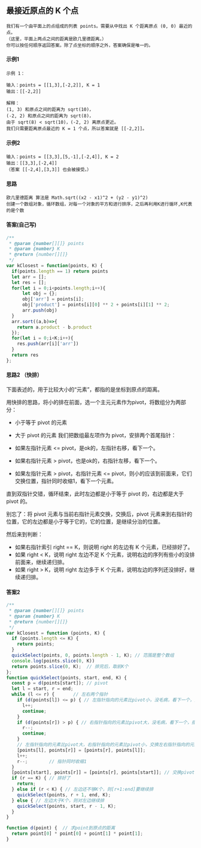 ## 最接近原点的 K 个点
    我们有一个由平面上的点组成的列表 points。需要从中找出 K 个距离原点 (0, 0) 最近的点。
    （这里，平面上两点之间的距离是欧几里德距离。）
    你可以按任何顺序返回答案。除了点坐标的顺序之外，答案确保是唯一的。
#### 示例1
    示例 1：

    输入：points = [[1,3],[-2,2]], K = 1
    输出：[[-2,2]]

    解释： 
    (1, 3) 和原点之间的距离为 sqrt(10)，
    (-2, 2) 和原点之间的距离为 sqrt(8)，
    由于 sqrt(8) < sqrt(10)，(-2, 2) 离原点更近。
    我们只需要距离原点最近的 K = 1 个点，所以答案就是 [[-2,2]]。

#### 示例2
    输入：points = [[3,3],[5,-1],[-2,4]], K = 2
    输出：[[3,3],[-2,4]]
    （答案 [[-2,4],[3,3]] 也会被接受。）
#### 思路
    欧几里德距离 算法是 Math.sqrt((x2 - x1)^2 + (y2 - y1)^2)
    创建一个数组对象，循环数组，对每一个对象的平方和进行排序，之后再利用K进行循环,K代表的是个数
#### 答案(自己写)
```  javascript
/**
 * @param {number[][]} points
 * @param {number} K
 * @return {number[][]}
 */
var kClosest = function(points, K) {
  if(points.length == 1) return points
  let arr = [];
  let res = [];
  for(let i = 0;i<points.length;i++){
      let obj = {};
      obj['arr'] = points[i];
      obj['product'] = points[i][0] ** 2 + points[i][1] ** 2;
      arr.push(obj)
  }
  arr.sort((a,b)=>{
    return a.product - b.product
  });
  for(let i = 0;i<K;i++){
    res.push(arr[i]['arr'])
  }
  return res
};
```
#### 思路2 （快排）
下面表述的，用于比较大小的“元素”，都指的是坐标到原点的距离。

用快排的思路，将小的排在前面，选一个主元元素作为pivot，将数组分为两部分：

* 小于等于 pivot 的元素
* 大于 pivot 的元素
我们把数组最左项作为 pivot，安排两个首尾指针：

* 如果左指针元素 <= pivot，是ok的，左指针右移，看下一个。
* 如果右指针元素 > pivot，也是ok的，右指针左移，看下一个。
* 如果左指针元素 > pivot，右指针元素 <= pivot，则小的应该到前面来，它们交换位置，指针同时收缩1，看下一个元素。

直到双指针交错，循环结束，此时左边都是小于等于 pivot 的，右边都是大于 pivot 的。

别忘了：将 pivot 元素与当前右指针元素交换，交换后，pivot 元素来到右指针的位置，它的左边都是小于等于它的，它的位置，是继续分治的位置。

然后来到判断：

* 如果右指针索引 right == K，则说明 right 的左边有 K 个元素，已经排好了。
* 如果 right < K，说明 right 左边不足 K 个元素，说明右边的序列有些小的没排前面来，继续递归排。
* 如果 right > K，说明 right 左边多于 K 个元素，说明左边的序列还没排好，继续递归排。

#### 答案2
```  javascript
/**
 * @param {number[][]} points
 * @param {number} K
 * @return {number[][]}
 */
var kClosest = function (points, K) {
  if (points.length <= K) {
    return points;
  }
  quickSelect(points, 0, points.length - 1, K); // 范围是整个数组
  console.log(points.slice(0, K))
  return points.slice(0, K);  // 排完后，取前K个
};
function quickSelect(points, start, end, K) {
  const p = d(points[start]); // pivot
  let l = start, r = end;
  while (l <= r) { 	     // 左右两个指针
    if (d(points[l]) <= p) { // 左指针指向的元素比pivot小，没毛病，看下一个，指针右移
      l++;
      continue;
    }
    if (d(points[r]) > p) { // 右指针指向的元素比pivot大，没毛病，看下一个，指针左移
      r--;
      continue;
    }
    // 左指针指向的元素比pivot大，右指针指向的元素比pivot小，交换左右指针指向的元素
    [points[l], points[r]] = [points[r], points[l]];
    l++;
    r--;        // 指针同时收缩1
  }
  [points[start], points[r]] = [points[r], points[start]]; // 交换pivot元素和右指针指向的元素
  if (r == K) { // 排好了
    return;
  } else if (r < K) { // 左边还不够K个，则[r+1:end]要继续排
    quickSelect(points, r + 1, end, K);
  } else { // 左边大于K个，则对左边继续排
    quickSelect(points, start, r - 1, K);
  }
}

function d(point) {  // 求point到原点的距离
  return point[0] * point[0] + point[1] * point[1];
}
```
